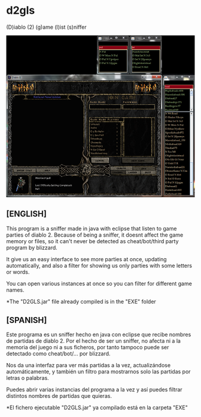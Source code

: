 # d2gls
(D)iablo (2) (g)ame (l)ist (s)niffer

![alt starfield](https://raw.githubusercontent.com/laresistenciadelbit/d2gls/master/screenshot.png)

## [ENGLISH]

This program is a sniffer made in java with eclipse that listen to game parties of diablo 2.
Because of being a sniffer, it doesnt affect the game memory or files,
so it can't never be detected as cheat/bot/third party program by blizzard.

It give us an easy interface to see more parties at once, updating automatically,
and also a filter for showing us only parties with some letters or words.

You can open various instances at once so you can filter for different game names.

*The "D2GLS.jar" file already compiled is in the "EXE" folder

## [SPANISH]

Este programa es un sniffer hecho en java con eclipse que recibe nombres de partidas de diablo 2.
Por el hecho de ser un sniffer, no afecta ni a la memoria del juego ni a sus ficheros,
por tanto tampoco puede ser detectado como cheat/bot/... por blizzard.

Nos da una interfaz para ver más partidas a la vez, actualizándose automáticamente,
y también un filtro para mostrarnos solo las partidas por letras o palabras.

Puedes abrir varias instancias del programa a la vez y así puedes filtrar distintos
nombres de partidas que quieras.

*El fichero ejecutable "D2GLS.jar" ya compilado está en la carpeta "EXE"